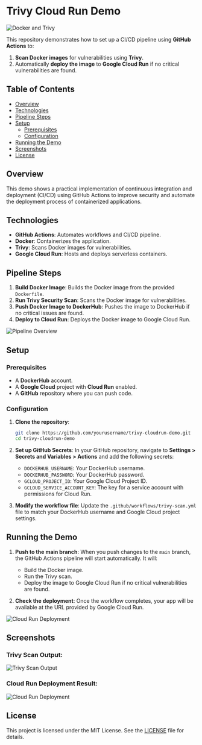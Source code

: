 # Trivy Cloud Run Demo

![Docker and Trivy](https://example.com/docker-trivy-image.png)

This repository demonstrates how to set up a CI/CD pipeline using **GitHub Actions** to:
1. **Scan Docker images** for vulnerabilities using **Trivy**.
2. Automatically **deploy the image** to **Google Cloud Run** if no critical vulnerabilities are found.

## Table of Contents
- [Overview](#overview)
- [Technologies](#technologies)
- [Pipeline Steps](#pipeline-steps)
- [Setup](#setup)
  - [Prerequisites](#prerequisites)
  - [Configuration](#configuration)
- [Running the Demo](#running-the-demo)
- [Screenshots](#screenshots)
- [License](#license)

## Overview
This demo shows a practical implementation of continuous integration and deployment (CI/CD) using GitHub Actions to improve security and automate the deployment process of containerized applications.

## Technologies
- **GitHub Actions**: Automates workflows and CI/CD pipeline.
- **Docker**: Containerizes the application.
- **Trivy**: Scans Docker images for vulnerabilities.
- **Google Cloud Run**: Hosts and deploys serverless containers.

## Pipeline Steps
1. **Build Docker Image**: Builds the Docker image from the provided `Dockerfile`.
2. **Run Trivy Security Scan**: Scans the Docker image for vulnerabilities.
3. **Push Docker Image to DockerHub**: Pushes the image to DockerHub if no critical issues are found.
4. **Deploy to Cloud Run**: Deploys the Docker image to Google Cloud Run.

![Pipeline Overview](https://example.com/pipeline-diagram.png)

## Setup

### Prerequisites
- A **DockerHub** account.
- A **Google Cloud** project with **Cloud Run** enabled.
- A **GitHub** repository where you can push code.

### Configuration

1. **Clone the repository**:
    ```bash
    git clone https://github.com/yourusername/trivy-cloudrun-demo.git
    cd trivy-cloudrun-demo
    ```

2. **Set up GitHub Secrets**:
   In your GitHub repository, navigate to **Settings > Secrets and Variables > Actions** and add the following secrets:
   - `DOCKERHUB_USERNAME`: Your DockerHub username.
   - `DOCKERHUB_PASSWORD`: Your DockerHub password.
   - `GCLOUD_PROJECT_ID`: Your Google Cloud Project ID.
   - `GCLOUD_SERVICE_ACCOUNT_KEY`: The key for a service account with permissions for Cloud Run.

3. **Modify the workflow file**:
   Update the `.github/workflows/trivy-scan.yml` file to match your DockerHub username and Google Cloud project settings.

## Running the Demo
1. **Push to the main branch**:
   When you push changes to the `main` branch, the GitHub Actions pipeline will start automatically. It will:
   - Build the Docker image.
   - Run the Trivy scan.
   - Deploy the image to Google Cloud Run if no critical vulnerabilities are found.

2. **Check the deployment**:
   Once the workflow completes, your app will be available at the URL provided by Google Cloud Run.

![Cloud Run Deployment](https://example.com/cloud-run-url.png)

## Screenshots

### Trivy Scan Output:
![Trivy Scan Output](https://example.com/trivy-output.png)

### Cloud Run Deployment Result:
![Cloud Run Deployment](https://example.com/cloud-run-result.png)

## License
This project is licensed under the MIT License. See the [LICENSE](LICENSE) file for details.
